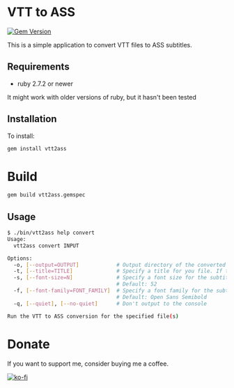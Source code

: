 # VTT to ASS

[![Gem Version](https://badge.fury.io/rb/vtt2ass.svg)](https://badge.fury.io/rb/vtt2ass)

This is a simple application to convert VTT files to ASS subtitles.

## Requirements
- ruby 2.7.2 or newer

It might work with older versions of ruby, but it hasn't been tested

## Installation

To install:
```bash
gem install vtt2ass
```

# Build

```bash
gem build vtt2ass.gemspec
```

## Usage

```bash
$ ./bin/vtt2ass help convert
Usage:
  vtt2ass convert INPUT

Options:
  -o, [--output=OUTPUT]            # Output directory of the converted file
  -t, [--title=TITLE]              # Specify a title for you file. If the input is a directory, all files will share the same title.
  -s, [--font-size=N]              # Specify a font size for the subtitles
                                   # Default: 52
  -f, [--font-family=FONT_FAMILY]  # Specify a font family for the subtitles
                                   # Default: Open Sans Semibold
  -q, [--quiet], [--no-quiet]      # Don't output to the console

Run the VTT to ASS conversion for the specified file(s)
```

# Donate

If you want to support me, consider buying me a coffee.

[![ko-fi](https://ko-fi.com/img/githubbutton_sm.svg)](https://ko-fi.com/Y8Y136P0E)